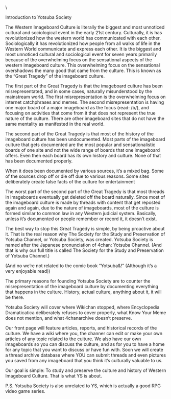\

Introduction to Yotsuba Society

The Western Imageboard Culture is literally the biggest and most
unnoticed cultural and sociological event in the early 21st century.
Culturally, it is has revolutionized how the western world has
communicated with each other. Sociologically it has revolutionized how
people from all walks of life in the Western World communicate and
express each other. It is the biggest and most unnoticed cultural and
sociological event for seven years primarily because of the overwhelming
focus on the sensational aspects of the western imageboard culture. This
overwhelming focus on the sensational overshadows the many good that
came from the culture. This is known as the “Great Tragedy” of the
imageboard culture.

The first part of the Great Tragedy is that the imageboard culture has
been misrepresentated, and in some cases, naturally misunderstood by the
mainstream world. The first misrepresentation is the overwhelming focus
on internet catchphrases and memes. The second misrepresentation is
having one major board of a major imageboard as the focus (read: /b/),
and focusing on activities that come from it that does not represent the
true nature of the culture. There are other imageboard sites that do not
have the same mentality as manifested in the real world.

The second part of the Great Tragedy is that most of the history of the
imageboard culture has been undocumented. Most parts of the imageboard
culture that gets documented are the most popular and sensationalistic
boards of one site and not the wide range of boards that one imageboard
offers. Even then each board has its own history and culture. None of
that has been documented properly.

When it does been documented by various sources, it’s a mixed bag. Some
of the sources drop off or die off due to various reasons. Some sites
deliberately create false facts of the culture for entertainment

The worst part of the second part of the Great Tragedy is that most
threads in imageboards eventually get deleted off the board naturally.
Since most of the imageboard culture is made by threads with content
that get reposted again and again, due to the nature of imageboards,
most of the culture is formed similar to common law in any Western
judicial system. Basically, unless it’s documented or people remember or
record it, it doesn’t exist.

The best way to stop this Great Tragedy is simple, by being proactive
about it. That is the real reason why The Society for the Study and
Preservation of Yotsuba Channel, or Yotsuba Society, was created.
Yotsuba Society is named after the Japanese pronunciation of 4chan:
Yotsuba Channel. (And that is why our full title is called The Society
for the Study and Preservation of Yotsuba Channel.)

(And no we’re not related to the comic book “Yotsuba&!” (Although it’s a
very enjoyable read))

The primary reasons for founding Yotsuba Society are to counter the
misrepresentation of the imageboard culture by documenting everything
that happens in the culture. History, actual culture, anything about it,
it will be there.

Yotsuba Society will cover where Wikichan stopped, where Encyclopedia
Dramaticatica deliberately refuses to cover properly, what Know Your
Meme does not mention, and what 4chanarchive doesn’t preserve.

Our front page will feature articles, reports, and historical records of
the culture. We have a wiki where you, the channer can edit or make your
own articles of any topic related to the culture. We also have our own
imageboards so you can discuss the culture, and as for you to have a
home for any topic that you want to discuss or have fun with. Soon we
will create a thread archive database where YOU can submit threads and
even pictures you saved from any imageboard that you think it’s
culturally valuable to us.

Our goal is simple: To study and preserve the culture and history of
Western Imageboard Culture. That is what YS is about.

P.S. Yotsuba Society is also unrelated to YS, which is actually a good
RPG video game series.


